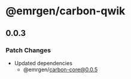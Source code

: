 # @emrgen/carbon-qwik

## 0.0.3

### Patch Changes

- Updated dependencies
  - @emrgen/carbon-core@0.0.5
